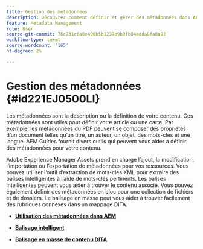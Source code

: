 ```yaml
---
title: Gestion des métadonnées
description: Découvrez comment définir et gérer des métadonnées dans AEM Guides. Utilisez le balisage intelligent et en masse pour trouver facilement les rubriques connexes dans un mappage DITA.
feature: Metadata Management
role: User
source-git-commit: 76c731c6a0e496b5b1237b9b9fb84adda8fa8a92
workflow-type: tm+mt
source-wordcount: '165'
ht-degree: 2%

---
```


# Gestion des métadonnées {#id221EJ0500LI}

Les métadonnées sont la description ou la définition de votre contenu. Ces métadonnées sont utiles pour définir votre article ou une carte. Par exemple, les métadonnées du PDF peuvent se composer des propriétés d’un document telles qu’un titre, un auteur, un objet, des mots-clés et une langue. AEM Guides fournit divers outils qui peuvent vous aider à définir des métadonnées pour votre contenu.

Adobe Experience Manager Assets prend en charge l’ajout, la modification, l’importation ou l’exportation de métadonnées pour vos ressources. Vous pouvez utiliser l’outil d’extraction de mots-clés XML pour extraire des balises intelligentes à l’aide de mots-clés pertinents. Les balises intelligentes peuvent vous aider à trouver le contenu associé. Vous pouvez également définir des métadonnées en bloc pour une collection de fichiers et de dossiers. Le balisage en masse peut vous aider à trouver facilement des rubriques connexes dans un mappage DITA.

- **[Utilisation des métadonnées dans AEM](metadata-dita.md)**

- **[Balisage intelligent](web-editor-smart-tagging.md)**

- **[Balisage en masse de contenu DITA](map-editor-bulk-tagging.md)**
